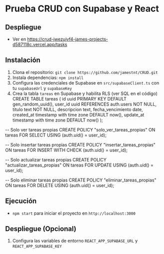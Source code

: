 # Prueba CRUD con Supabase y React

## Despliegue
- Ver en https://crud-jwezujvf4-james-projects-d587118c.vercel.app/tasks
## Instalación
1. Clona el repositorio: `git clone https://github.com/jamestnt/CRUD.git`
2. Instala dependencias: `npm install`
3. Configura las credenciales de Supabase en `src/supabaseClient.ts` con tu `supabaseUrl` y `supabaseKey`
4. Crea la tabla `tareas` en Supabase y habilita RLS (ver SQL en el código)
   CREATE TABLE tareas (
id uuid PRIMARY KEY DEFAULT gen_random_uuid(),
user_id uuid REFERENCES auth.users NOT NULL,
titulo text NOT NULL,
descripcion text,
fecha_vencimiento date,
created_at timestamp with time zone DEFAULT now(),
update_at timestamp with time zone DEFAULT now()
);

-- Solo ver tareas propias
CREATE POLICY "solo_ver_tareas_propias" ON tareas
FOR SELECT USING (auth.uid() = user_id);

-- Solo insertar tareas propias
CREATE POLICY "insertar_tareas_propias" ON tareas
FOR INSERT WITH CHECK (auth.uid() = user_id);

-- Solo actualizar tareas propias
CREATE POLICY "actualizar_tareas_propias" ON tareas
FOR UPDATE USING (auth.uid() = user_id);

-- Solo eliminar tareas propias
CREATE POLICY "eliminar_tareas_propias" ON tareas
FOR DELETE USING (auth.uid() = user_id);

## Ejecución
- `npm start` para iniciar el proyecto en `http://localhost:3000`

## Despliegue (Opcional)
1. Configura las variables de entorno `REACT_APP_SUPABASE_URL` y `REACT_APP_SUPABASE_KEY`